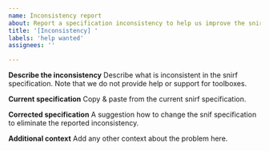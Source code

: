 ```yaml
---
name: Inconsistency report
about: Report a specification inconsistency to help us improve the snirf specification
title: '[Inconsistency] '
labels: 'help wanted'
assignees: ''

---
```


**Describe the inconsistency**
Describe what is inconsistent in the snirf specification. Note that we do not provide help or support for toolboxes.

**Current specification**
Copy & paste from the current snirf specification.

**Corrected specification**
A suggestion how to change the snif specification to eliminate the reported inconsistency.

**Additional context**
Add any other context about the problem here.
